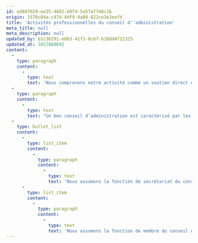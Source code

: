 ```yaml
---
id: ed807659-ee25-4082-b0f4-5e57af748c1b
origin: 1570c04a-c47d-4df9-9a88-822ce3e2eefd
title: 'Activités professionnelles du conseil d''administration'
meta_title: null
meta_description: null
updated_by: b1c36291-e863-41f3-8c6f-b18dd4f22325
updated_at: 1657888692
content:
  -
    type: paragraph
    content:
      -
        type: text
        text: 'Nous comprenons notre activité comme un soutien direct et immédiat dans votre travail en tant que conseil d’administration. Nous fonctionnons sur la base de systèmes juridiques modernes. Sur demande, nous pouvons vous fournir des personnalités compétentes pour les mandats de votre conseil d’administration ou nous sommes nous-mêmes disponibles à cette fin. Vous pouvez vous appuyer sur notre longue expérience dans la gestion et l’administration d’un large éventail de sociétés et d’entreprises en Suisse et à l’étranger. Notre connaissance approfondie d’une grande variété de systèmes juridiques d’entreprise nous permet d’exécuter efficacement et avec succès les mandats des conseils d’administration et des conseils de direction.'
  -
    type: paragraph
    content:
      -
        type: text
        text: "Un bon conseil d’administration est caractérisé par les «\_bons\_» membres. Cela signifie que l’on peut supposer que les membres répondent aux besoins de l’entreprise individuelle grâce à leurs connaissances, leur expérience et leurs caractéristiques existantes. Notre soutien comprend les éléments suivants:"
  -
    type: bullet_list
    content:
      -
        type: list_item
        content:
          -
            type: paragraph
            content:
              -
                type: text
                text: 'Nous assumons la fonction de secrétariat du conseil d’administration : selon l’art. 712 al. 1 CO, le conseil d’administration doit nommer un secrétaire en plus du président, qui ne doit pas nécessairement être membre du conseil d’administration. Par ses activités, il apporte une contribution importante à la gestion efficace et efficiente de la société et au travail du conseil d’administration, notamment en envoyant des convocations aux réunions du conseil d’administration comprenant un ordre du jour avec des propositions clairement formulées. En outre, il est responsable du respect de toutes les exigences légales et formelles lors des réunions du conseil d’administration. Ses fonctions comprennent également la rédaction professionnelle des procès-verbaux, ce qui est essentiel pour des raisons de transparence, de responsabilité et d’obligation de rendre compte.'
      -
        type: list_item
        content:
          -
            type: paragraph
            content:
              -
                type: text
                text: 'Nous assumons la fonction de membre du conseil d’administration : dans la plupart des cas, tous les membres du conseil d’administration ont une base commune, mais cela ne signifie pas nécessairement que chacun d’entre eux possède les mêmes connaissances, expériences ou caractéristiques. Il est plutôt important que tous les membres comprennent les fondements des processus commerciaux, les risques ou les spécificités du secteur de l’entreprise en question. Dans ce contexte, les membres qui ont déjà occupé des postes internes qui leur ont donné une connaissance approfondie de l’entreprise et ceux qui ont une connaissance distincte de l’industrie sont essentiels pour une stratégie future réussie. Des connaissances de base en comptabilité sont fortement recommandées pour tous les membres. Toutefois, il suffit qu’au moins un membre du conseil d’administration soit un expert financier confirmé. Nous pouvons fournir ces experts au sein du conseil d’administration.'
---
```

